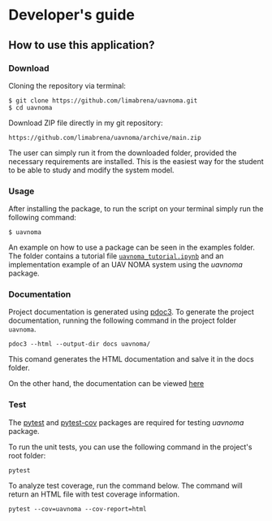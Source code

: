 # Developer's guide

## How to use this application?

### Download

Cloning the repository via terminal:

```
$ git clone https://github.com/limabrena/uavnoma.git
$ cd uavnoma
```

Download ZIP file directly in my git repository:

```
https://github.com/limabrena/uavnoma/archive/main.zip
```

The user can simply run it from the downloaded folder, provided the necessary requirements are installed. This is the easiest way for the student to be able to study and modify the system model.

### Usage

After installing the package, to run the script on your terminal simply run the following command:
```
$ uavnoma
```

An example on how to use a package can be seen in the examples folder.
The folder contains a tutorial file [`uavnoma_tutorial.ipynb`](https://github.com/limabrena/uavnoma/blob/main/example/uavnoma_tutorial.ipynb) and an implementation example of an UAV NOMA system using the *uavnoma* package.


### Documentation

Project documentation is generated using [pdoc3](https://pdoc3.github.io/pdoc/). To generate the project documentation, running the following command in the project folder `uavnoma`.

```
pdoc3 --html --output-dir docs uavnoma/
```
This comand generates the HTML documentation and salve it in the docs folder.

On the other hand, the documentation can be viewed [here](https://limabrena.github.io/uavnoma/docs/index.html)

### Test

The [pytest](https://docs.pytest.org/en/stable/) and [pytest-cov](https://pypi.org/project/pytest-cov/) packages are required for testing *uavnoma* package.

To run the unit tests, you can use the following command in the project's root folder:

```
pytest
```

To analyze test coverage, run the command below. The command will return an HTML file with test coverage information.

```
pytest --cov=uavnoma --cov-report=html
```